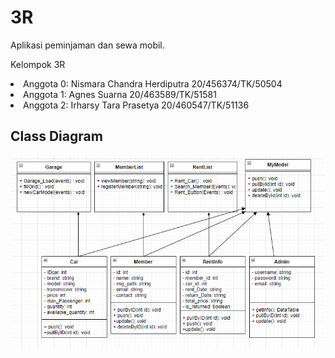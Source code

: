 # 3R
Aplikasi peminjaman dan sewa mobil.

Kelompok 3R

<li>Anggota 0: Nismara Chandra Herdiputra 20/456374/TK/50504</li>
<li>Anggota 1: Agnes Suarna 20/463589/TK/51581</li>
<li>Anggota 2: Irharsy Tara Prasetya 20/460547/TK/51136</li>



## Class Diagram
![classDiag](./Readme/ClassDiag.png)

